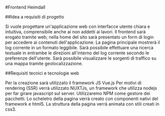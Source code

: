 #Frontend Heimdall



##Idea a requisiti di progetto

Si vuole progettare un'applicazione web con interfacce utente chiara e intuitiva, comprensibile anche ai non addetti ai lavori.
Il frontend sarà erogato tramite web; nella home del sito sarà presentato un form di login per accedere ai contenuti dell'applicazione.
La pagina principale mostrerà il log corrente in un formato leggibile.
Sarà possibile effettuare una ricerca testuale in entrambe le direzioni all'interno del log corrente secondo le preferenze dell'utente.
Sarà possibile visualizzare le sorgenti di traffico su una mappa tramite geolocalizzazione.


##Requisiti tecnici e tecnologie web

Per la creazione sarà utilizzato il framework JS Vue.js
Per motivi di rendering (SSR) verrà utilizzato NUXTJs, un framework che utilizza nodejs per far girare javascript sul server.
Utilizzaremo NPM come gestore dei pacchetti.
Lo scheletro della pagina verrà creato con componenti nativi del framework e html5.
La struttura della pagina verrà animata con stili creati in css3.
